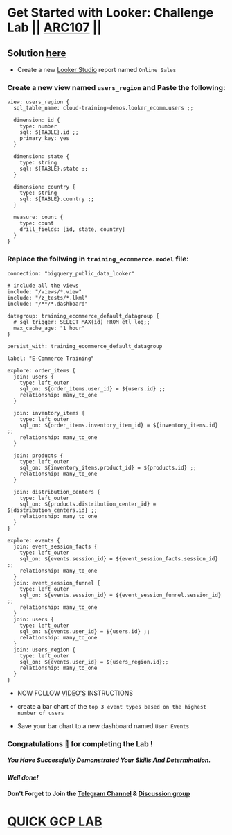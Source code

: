 # Get Started with Looker: Challenge Lab || [ARC107](https://www.cloudskillsboost.google/focuses/61470?parent=catalog) ||

## Solution [here]()

* Create a new [Looker Studio](http://lookerstudio.google.com/) report named `Online Sales`

### Create a new view named `users_region` and Paste the following:

```
view: users_region {
  sql_table_name: cloud-training-demos.looker_ecomm.users ;;
  
  dimension: id {
    type: number
    sql: ${TABLE}.id ;;
    primary_key: yes
  }
  
  dimension: state {
    type: string
    sql: ${TABLE}.state ;;
  }
  
  dimension: country {
    type: string
    sql: ${TABLE}.country ;;
  }
  
  measure: count {
    type: count
    drill_fields: [id, state, country]
  }
}
```

### Replace the follwing in `training_ecommerce.model` file:
```
connection: "bigquery_public_data_looker"

# include all the views
include: "/views/*.view"
include: "/z_tests/*.lkml"
include: "/**/*.dashboard"

datagroup: training_ecommerce_default_datagroup {
  # sql_trigger: SELECT MAX(id) FROM etl_log;;
  max_cache_age: "1 hour"
}

persist_with: training_ecommerce_default_datagroup

label: "E-Commerce Training"

explore: order_items {
  join: users {
    type: left_outer
    sql_on: ${order_items.user_id} = ${users.id} ;;
    relationship: many_to_one
  }

  join: inventory_items {
    type: left_outer
    sql_on: ${order_items.inventory_item_id} = ${inventory_items.id} ;;
    relationship: many_to_one
  }

  join: products {
    type: left_outer
    sql_on: ${inventory_items.product_id} = ${products.id} ;;
    relationship: many_to_one
  }

  join: distribution_centers {
    type: left_outer
    sql_on: ${products.distribution_center_id} = ${distribution_centers.id} ;;
    relationship: many_to_one
  }
}

explore: events {
  join: event_session_facts {
    type: left_outer
    sql_on: ${events.session_id} = ${event_session_facts.session_id} ;;
    relationship: many_to_one
  }
  join: event_session_funnel {
    type: left_outer
    sql_on: ${events.session_id} = ${event_session_funnel.session_id} ;;
    relationship: many_to_one
  }
  join: users {
    type: left_outer
    sql_on: ${events.user_id} = ${users.id} ;;
    relationship: many_to_one
  }
  join: users_region {
    type: left_outer
    sql_on: ${events.user_id} = ${users_region.id};;
    relationship: many_to_one
  }
}
```

* NOW FOLLOW [VIDEO'S]() INSTRUCTIONS

* create a bar chart of the `top 3 event types based on the highest number of users`

* Save your bar chart to a new dashboard named `User Events`

### Congratulations 🎉 for completing the Lab !

##### *You Have Successfully Demonstrated Your Skills And Determination.*

#### *Well done!*

#### Don't Forget to Join the [Telegram Channel](https://t.me/quickgcplab) & [Discussion group](https://t.me/quickgcplabchats)

# [QUICK GCP LAB](https://www.youtube.com/@quickgcplab)